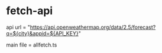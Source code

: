 # fetch-api
api url = "https://api.openweathermap.org/data/2.5/forecast?q=${city}&appid=${API_KEY}"

main file = allfetch.ts

